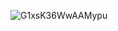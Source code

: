 ![G1xsK36WwAAMypu](https://github.com/user-attachments/assets/319d0403-798b-43f4-819c-32f0b75ba15b)
